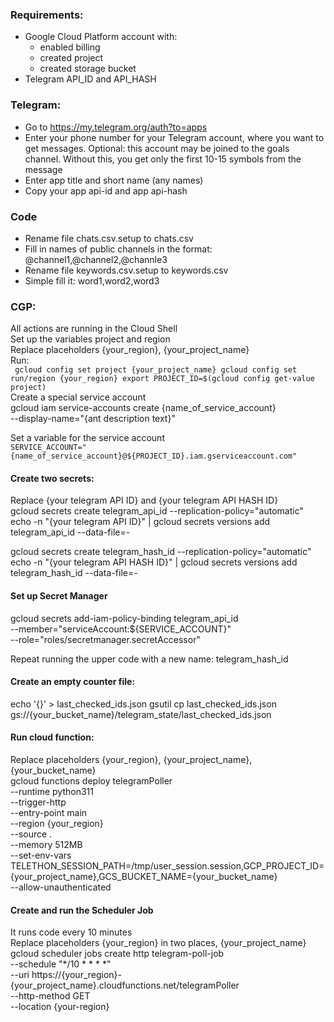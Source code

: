 ### Requirements:
- Google Cloud Platform account with:
    - enabled billing
    - created project
    - created storage bucket
- Telegram API_ID and API_HASH

### Telegram:
- Go to https://my.telegram.org/auth?to=apps
- Enter your phone number for your Telegram account, where you want to get messages. Optional: this account may be joined to the  goals channel. Without this, you get only the first 10-15 symbols from the message
- Enter app title and short name (any names)
- Copy your app api-id and app api-hash

### Code  
- Rename file chats.csv.setup to chats.csv  
- Fill in names of public channels in the format:  
@channel1,@channel2,@channle3  
- Rename file keywords.csv.setup to keywords.csv  
- Simple fill it: word1,word2,word3

### CGP:  
All actions are running in the Cloud Shell  
Set up the variables project and region  
Replace placeholders {your_region}, {your_project_name}  
Run:  
<code>
gcloud config set project {your_project_name}
gcloud config set run/region {your_region}
export PROJECT_ID=$(gcloud config get-value project)
</code>  
Create a special service account  
gcloud iam service-accounts create {name_of_service_account} \
  --display-name="{ant description text}"

Set a variable for the service account  
<code>SERVICE_ACCOUNT="{name_of_service_account}@${PROJECT_ID}.iam.gserviceaccount.com"</code>

#### Create two secrets:
Replace {your telegram API ID} and {your telegram API HASH ID}  
gcloud secrets create telegram_api_id --replication-policy="automatic"
echo -n "{your telegram API ID}" | gcloud secrets versions add telegram_api_id --data-file=-

gcloud secrets create telegram_hash_id --replication-policy="automatic"
echo -n "{your telegram API HASH ID}" | gcloud secrets versions add telegram_hash_id --data-file=-

#### Set up Secret Manager
gcloud secrets add-iam-policy-binding telegram_api_id \
  --member="serviceAccount:${SERVICE_ACCOUNT}" \
  --role="roles/secretmanager.secretAccessor"

Repeat running the upper code with a new name: telegram_hash_id

#### Create an empty counter file:
echo '{}' > last_checked_ids.json
gsutil cp last_checked_ids.json gs://{your_bucket_name}/telegram_state/last_checked_ids.json

#### Run cloud function:
Replace placeholders {your_region}, {your_project_name}, {your_bucket_name}  
gcloud functions deploy telegramPoller \
   --runtime python311 \
   --trigger-http \
   --entry-point main \
   --region {your_region} \
   --source . \
   --memory 512MB \
   --set-env-vars TELETHON_SESSION_PATH=/tmp/user_session.session,GCP_PROJECT_ID={your_project_name},GCS_BUCKET_NAME={your_bucket_name} \
   --allow-unauthenticated

#### Create and run the Scheduler Job
It runs code every 10 minutes  
Replace placeholders {your_region} in two places, {your_project_name}  
gcloud scheduler jobs create http telegram-poll-job \
  --schedule "*/10 * * * *" \
  --uri https://{your_region}-{your_project_name}.cloudfunctions.net/telegramPoller \
  --http-method GET \
  --location {your-region}